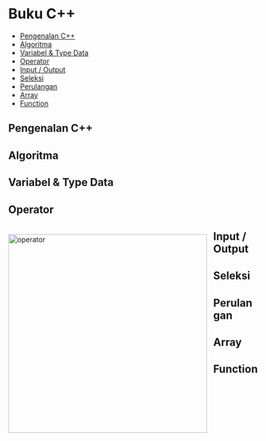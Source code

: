 # Buku C++ 

<!-- vim-markdown-toc GFM -->

* [Pengenalan C++](#pengenalan-c)
* [Algoritma](#algoritma)
* [Variabel & Type Data](#variabel--type-data)
* [Operator](#operator)
* [Input / Output](#input--output)
* [Seleksi](#seleksi)
* [Perulangan](#perulangan)
* [Array](#array)
* [Function](#function)

<!-- vim-markdown-toc -->

## Pengenalan C++ 
<!-- tolong diisi -->
## Algoritma
<!-- tolong diisi -->
## Variabel & Type Data
<!-- tolong diisi -->
## Operator

<img 
  src="https://www.google.com/url?sa=i&url=http%3A%2F%2Fwww.id.w3ki.com%2Fcplusplus%2Fbitwise_operators.html&psig=AOvVaw2yBDQsEtsCnGDsC1qB9rPj&ust=1629632857924000&source=images&cd=vfe&ved=0CAsQjRxqFwoTCOib9dKFwvICFQAAAAAdAAAAABAD" 
  alt="operator"
  style="margin-top:20px;margin-right:13px"
  align="left" 
  height="400px"
/>

## Input / Output
<!-- tolong diisi -->
## Seleksi
<!-- tolong diisi -->
## Perulangan
<!-- tolong diisi -->
## Array
<!-- tolong diisi -->
## Function
<!-- tolong diisi -->
